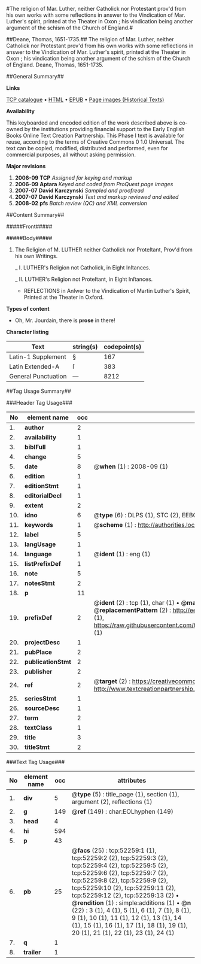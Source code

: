 #The religion of Mar. Luther, neither Catholick nor Protestant prov'd from his own works with some reflections in answer to the Vindication of Mar. Luther's spirit, printed at the Theater in Oxon ; his vindication being another argument of the schism of the Church of England.#

##Deane, Thomas, 1651-1735.##
The religion of Mar. Luther, neither Catholick nor Protestant prov'd from his own works with some reflections in answer to the Vindication of Mar. Luther's spirit, printed at the Theater in Oxon ; his vindication being another argument of the schism of the Church of England.
Deane, Thomas, 1651-1735.

##General Summary##

**Links**

[TCP catalogue](http://www.ota.ox.ac.uk/tcp/)  • 
[HTML](http://tei.it.ox.ac.uk/tcp/Texts-HTML/free/A37/A37308.html)  • 
[EPUB](http://tei.it.ox.ac.uk/tcp/Texts-EPUB/free/A37/A37308.epub) • 
[Page images (Historical Texts)](https://data.historicaltexts.jisc.ac.uk/view?pubId=eebo-12004436e&pageId=eebo-12004436e-52259-1)

**Availability**

This keyboarded and encoded edition of the
	       work described above is co-owned by the institutions
	       providing financial support to the Early English Books
	       Online Text Creation Partnership. This Phase I text is
	       available for reuse, according to the terms of Creative
	       Commons 0 1.0 Universal. The text can be copied,
	       modified, distributed and performed, even for
	       commercial purposes, all without asking permission.

**Major revisions**

1. __2006-09__ __TCP__ *Assigned for keying and markup*
1. __2006-09__ __Aptara__ *Keyed and coded from ProQuest page images*
1. __2007-07__ __David Karczynski__ *Sampled and proofread*
1. __2007-07__ __David Karczynski__ *Text and markup reviewed and edited*
1. __2008-02__ __pfs__ *Batch review (QC) and XML conversion*

##Content Summary##

#####Front#####

#####Body#####

1. The Religion of M. LUTHER neither
Catholick nor Proteſtant, Prov'd from
his own Writings.

    _ I. LUTHER's Religion not Catholick, in Eight
Inſtances.

    _ II. LUTHER's Religion not Proteſtant, in Eight
Inſtances.

      * REFLECTIONS in Anſwer to the Vindication of Martin
Luther's Spirit, Printed at the Theater in Oxford.

**Types of content**

  * Oh, Mr. Jourdain, there is **prose** in there!

**Character listing**


|Text|string(s)|codepoint(s)|
|---|---|---|
|Latin-1 Supplement|§|167|
|Latin Extended-A|ſ|383|
|General Punctuation|—|8212|

##Tag Usage Summary##

###Header Tag Usage###

|No|element name|occ|attributes|
|---|---|---|---|
|1.|__author__|2||
|2.|__availability__|1||
|3.|__biblFull__|1||
|4.|__change__|5||
|5.|__date__|8| @__when__ (1) : 2008-09 (1)|
|6.|__edition__|1||
|7.|__editionStmt__|1||
|8.|__editorialDecl__|1||
|9.|__extent__|2||
|10.|__idno__|6| @__type__ (6) : DLPS (1), STC (2), EEBO-CITATION (1), OCLC (1), VID (1)|
|11.|__keywords__|1| @__scheme__ (1) : http://authorities.loc.gov/ (1)|
|12.|__label__|5||
|13.|__langUsage__|1||
|14.|__language__|1| @__ident__ (1) : eng (1)|
|15.|__listPrefixDef__|1||
|16.|__note__|5||
|17.|__notesStmt__|2||
|18.|__p__|11||
|19.|__prefixDef__|2| @__ident__ (2) : tcp (1), char (1)  •  @__matchPattern__ (2) : ([0-9\-]+):([0-9IVX]+) (1), (.+) (1)  •  @__replacementPattern__ (2) : http://eebo.chadwyck.com/downloadtiff?vid=$1&page=$2 (1), https://raw.githubusercontent.com/textcreationpartnership/Texts/master/tcpchars.xml#$1 (1)|
|20.|__projectDesc__|1||
|21.|__pubPlace__|2||
|22.|__publicationStmt__|2||
|23.|__publisher__|2||
|24.|__ref__|2| @__target__ (2) : https://creativecommons.org/publicdomain/zero/1.0/ (1), http://www.textcreationpartnership.org/docs/. (1)|
|25.|__seriesStmt__|1||
|26.|__sourceDesc__|1||
|27.|__term__|2||
|28.|__textClass__|1||
|29.|__title__|3||
|30.|__titleStmt__|2||


###Text Tag Usage###

|No|element name|occ|attributes|
|---|---|---|---|
|1.|__div__|5| @__type__ (5) : title_page (1), section (1), argument (2), reflections (1)|
|2.|__g__|149| @__ref__ (149) : char:EOLhyphen (149)|
|3.|__head__|4||
|4.|__hi__|594||
|5.|__p__|43||
|6.|__pb__|25| @__facs__ (25) : tcp:52259:1 (1), tcp:52259:2 (2), tcp:52259:3 (2), tcp:52259:4 (2), tcp:52259:5 (2), tcp:52259:6 (2), tcp:52259:7 (2), tcp:52259:8 (2), tcp:52259:9 (2), tcp:52259:10 (2), tcp:52259:11 (2), tcp:52259:12 (2), tcp:52259:13 (2)  •  @__rendition__ (1) : simple:additions (1)  •  @__n__ (22) : 3 (1), 4 (1), 5 (1), 6 (1), 7 (1), 8 (1), 9 (1), 10 (1), 11 (1), 12 (1), 13 (1), 14 (1), 15 (1), 16 (1), 17 (1), 18 (1), 19 (1), 20 (1), 21 (1), 22 (1), 23 (1), 24 (1)|
|7.|__q__|1||
|8.|__trailer__|1||
